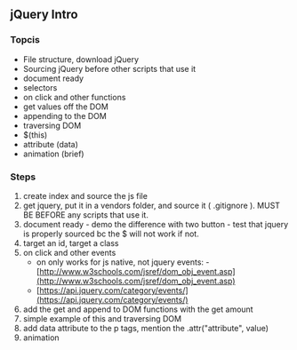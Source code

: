 ## jQuery Intro

### Topcis
- File structure, download jQuery
- Sourcing jQuery before other scripts that use it
- document ready
- selectors
- on click and other functions
- get values off the DOM
- appending to the DOM
- traversing DOM
- $(this)
- attribute (data)
- animation (brief)

### Steps
1. create index and source the js file
2. get jquery, put it in a vendors folder, and source it ( .gitignore ). MUST BE BEFORE any scripts that use it.
3. document ready - demo the difference with two button - test that jquery is properly sourced bc the $ will not work if not.
4. target an id, target a class
5. on click and other events
	- on only works for js native, not jquery events:
	-[http://www.w3schools.com/jsref/dom_obj_event.asp](http://www.w3schools.com/jsref/dom_obj_event.asp)
	- [https://api.jquery.com/category/events/](https://api.jquery.com/category/events/)
  6. add the get and append to DOM functions with the get amount
  7. simple example of this and traversing DOM
  8. add data attribute to the p tags, mention the .attr("attribute", value)
  9. animation
